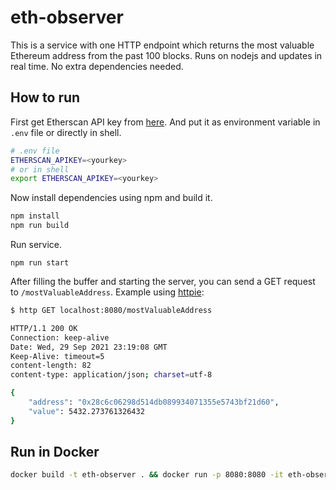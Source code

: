 # eth-observer

This is a service with one HTTP endpoint which returns the most valuable Ethereum address from the past 100 blocks. Runs on nodejs and updates in real time. No extra dependencies needed.

## How to run

First get Etherscan API key from [here](https://etherscan.io/myapikey). And put it as environment variable in `.env` file or directly in shell.

```sh
# .env file
ETHERSCAN_APIKEY=<yourkey>
# or in shell
export ETHERSCAN_APIKEY=<yourkey>
```

Now install dependencies using npm and build it.

```sh
npm install
npm run build
```

Run service.

```
npm run start
```

After filling the buffer and starting the server, you can send a GET request to `/mostValuableAddress`. Example using [httpie](https://github.com/httpie/httpie):

```sh
$ http GET localhost:8080/mostValuableAddress

HTTP/1.1 200 OK
Connection: keep-alive
Date: Wed, 29 Sep 2021 23:19:08 GMT
Keep-Alive: timeout=5
content-length: 82
content-type: application/json; charset=utf-8

{
    "address": "0x28c6c06298d514db089934071355e5743bf21d60",
    "value": 5432.273761326432
}

```

## Run in Docker

```sh
docker build -t eth-observer . && docker run -p 8080:8080 -it eth-observer
```


